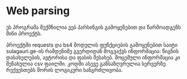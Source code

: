 # Web parsing
ეს პროგრამა შექმნილია ვებ პარსინგის გამოყენებით და წარმოადგენს მინი პროექტს.

პროექტში requests და bs4 მოდულის ფუნქციების გამოყენებით საიტი sulagauri.ge-ის რამდენიმე გვერდიდან მოგვაქვს ინფორმაცია: წიგნის დასახელების, ავტორისა და ფასის შესახებ. მოცემული ინფორმაცია კი შენახულია csv ფაილში.  კოდში ასევე განსაზღვრულია სერვერზე რექვესთებს შორის ლოგიკური ხანგრძლივობა.
